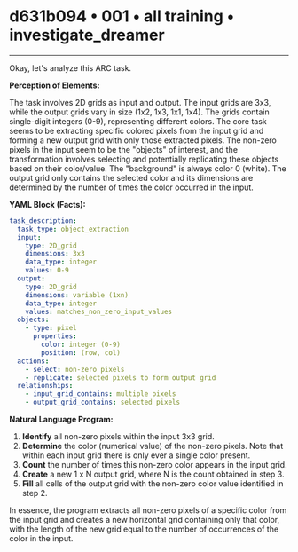 # d631b094 • 001 • all training • investigate_dreamer

---
Okay, let's analyze this ARC task.

**Perception of Elements:**

The task involves 2D grids as input and output. The input grids are 3x3, while the output grids vary in size (1x2, 1x3, 1x1, 1x4). The grids contain single-digit integers (0-9), representing different colors. The core task seems to be extracting specific colored pixels from the input grid and forming a new output grid with only those extracted pixels. The non-zero pixels in the input seem to be the "objects" of interest, and the transformation involves selecting and potentially replicating these objects based on their color/value. The "background" is always color 0 (white). The output grid only contains the selected color and its dimensions are determined by the number of times the color occurred in the input.

**YAML Block (Facts):**



```yaml
task_description:
  task_type: object_extraction
  input:
    type: 2D_grid
    dimensions: 3x3
    data_type: integer
    values: 0-9
  output:
    type: 2D_grid
    dimensions: variable (1xn)
    data_type: integer
    values: matches_non_zero_input_values
  objects:
    - type: pixel
      properties:
        color: integer (0-9)
        position: (row, col)
  actions:
    - select: non-zero pixels
    - replicate: selected pixels to form output grid
  relationships:
    - input_grid_contains: multiple pixels
    - output_grid_contains: selected pixels
```



**Natural Language Program:**

1.  **Identify** all non-zero pixels within the input 3x3 grid.
2.  **Determine** the color (numerical value) of the non-zero pixels. Note that within each input grid there is only ever a single color present.
3.  **Count** the number of times this non-zero color appears in the input grid.
4.  **Create** a new 1 x N output grid, where N is the count obtained in step 3.
5.  **Fill** all cells of the output grid with the non-zero color value identified in step 2.

In essence, the program extracts all non-zero pixels of a specific color from the input grid and creates a new horizontal grid containing only that color, with the length of the new grid equal to the number of occurrences of the color in the input.

